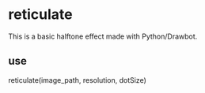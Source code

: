 # reticulate

This is a basic halftone effect made with Python/Drawbot.

## use

reticulate(image_path, resolution, dotSize)
